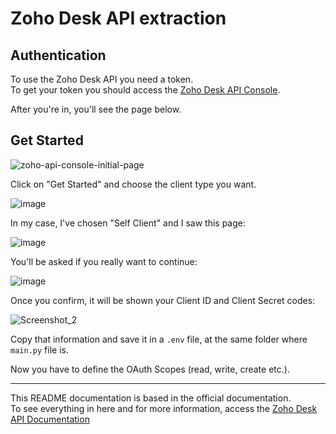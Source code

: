 # Zoho Desk API extraction

## Authentication
To use the Zoho Desk API you need a token.  
To get your token you should access the [Zoho Desk API Console](https://api-console.zoho.com/).  

After you're in, you'll see the page below.  

## Get Started
![zoho-api-console-initial-page](https://github.com/user-attachments/assets/805a3d3c-dc5d-4324-83f2-4e78bb1137fc)  

Click on "Get Started" and choose the client type you want.  

![image](https://github.com/user-attachments/assets/dda02921-e23e-4103-8609-b58e83a5dc04)

In my case, I've chosen "Self Client" and I saw this page:  

![image](https://github.com/user-attachments/assets/49e8354c-bd9d-41b5-b724-be22e9368479)

You'll be asked if you really want to continue:  

![image](https://github.com/user-attachments/assets/7adb2df8-b413-4eb4-90b0-33cb90b64926)

Once you confirm, it will be shown your Client ID and Client Secret codes:

![Screenshot_2](https://github.com/user-attachments/assets/06daf584-1f15-4a34-b783-9c3b47c668f7)  

Copy that information and save it in a `.env` file, at the same folder where `main.py` file is.

Now you have to define the OAuth Scopes (read, write, create etc.).

---

This README documentation is based in the official documentation.  
To see everything in here and for more information, access the [Zoho Desk API Documentation](https://desk.zoho.com/DeskAPIDocument)
